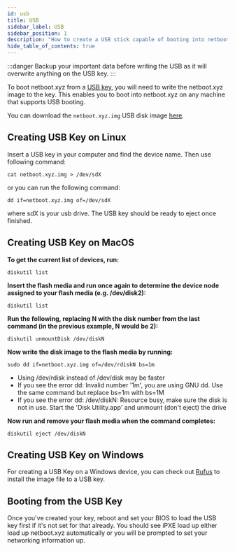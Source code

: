 ```yaml
---
id: usb
title: USB
sidebar_label: USB
sidebar_position: 1
description: "How to create a USB stick capable of booting into netboot.xyz"
hide_table_of_contents: true
---
```

:::danger
Backup your important data before writing the USB as it will overwrite anything on the USB key.
:::

To boot netboot.xyz from a [USB key](https://amzn.to/3CD0BE5), you will need to write the netboot.xyz image to the key. This enables you to boot into netboot.xyz on any machine that supports USB booting.

You can download the `netboot.xyz.img` USB disk image [here](https://boot.netboot.xyz/ipxe/netboot.xyz.img).

## Creating USB Key on Linux

Insert a USB key in your computer and find the device name. Then use following command:

```shell
cat netboot.xyz.img > /dev/sdX
```

or you can run the following command:

```shell
dd if=netboot.xyz.img of=/dev/sdX
```

where sdX is your usb drive. The USB key should be ready to eject once finished.

## Creating USB Key on MacOS

__To get the current list of devices, run:__

```shell
diskutil list
```

__Insert the flash media and run once again to determine the device node assigned to your flash media (e.g. /dev/disk2):__

```shell
diskutil list
```

__Run the following, replacing N with the disk number from the last command (in the previous example, N would be 2):__

```shell
diskutil unmountDisk /dev/diskN
```

__Now write the disk image to the flash media by running:__

```shell
sudo dd if=netboot.xyz.img of=/dev/rdiskN bs=1m
```

* Using /dev/rdisk instead of /dev/disk may be faster
* If you see the error dd: Invalid number '1m', you are using GNU dd. Use the same command but replace bs=1m with bs=1M
* If you see the error dd: /dev/diskN: Resource busy, make sure the disk is not in use. Start the 'Disk Utility.app' and unmount (don't eject) the drive

__Now run and remove your flash media when the command completes:__

```shell
diskutil eject /dev/diskN
```

## Creating USB Key on Windows

For creating a USB Key on a Windows device, you can check out [Rufus](https://rufus.akeo.ie/) to install the image file to a USB key.

## Booting from the USB Key

Once you've created your key, reboot and set your BIOS to load the USB key first if it's not set for that already. You should see iPXE load up either load up netboot.xyz automatically or you will be prompted to set your networking information up.
